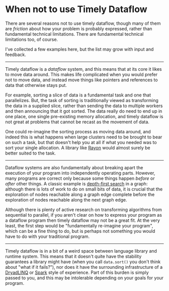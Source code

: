 # When not to use Timely Dataflow

There are several reasons not to use timely dataflow, though many of them are *friction* about how your problem is probably expressed, rather than fundamental technical limitations. There are fundamental technical limitations too, of course. 

I've collected a few examples here, but the list may grow with input and feedback.

---

Timely dataflow is a *dataflow* system, and this means that at its core it likes to move data around. This makes life complicated when you would prefer not to move data, and instead move things like pointers and references to data that otherwise stays put.

For example, sorting a slice of data is a fundamental task and one that parallelizes. But, the task of sorting is traditionally viewed as transforming the data in a supplied slice, rather than sending the data to multiple workers and then announcing that it got sorted. The data really do need to end up in one place, one single pre-existing memory allocation, and timely dataflow is not great at problems that cannot be recast as the movement of data.

One could re-imagine the sorting process as moving data around, and indeed this is what happens when large clusters need to be brought to bear on such a task, but that doesn't help you at all if what you needed was to sort your single allocation. A library like [Rayon](https://github.com/nikomatsakis/rayon) would almost surely be better suited to the task.

---

Dataflow systems are also fundamentally about breaking apart the execution of your program into independently operating parts. However, many programs are correct only because some things happen *before* or *after* other things. A classic example is [depth-first search](https://en.wikipedia.org/wiki/Depth-first_search) in a graph: although there is lots of work to do on small bits of data, it is crucial that the exploration of nodes reachable along a graph edge complete before the exploration of nodes reachable along the next graph edge.

Although there is plenty of active research on transforming algorithms from sequential to parallel, if you aren't clear on how to express your program as a dataflow program then timely dataflow may not be a great fit. At the very least, the first step would be "fundamentally re-imagine your program", which can be a fine thing to do, but is perhaps not something you would have to do with your traditional program.

---

Timely dataflow is in a bit of a weird space between language library and runtime system. This means that it doesn't quite have the stability guarantees a library might have (when you call `data.sort()` you don't think about "what if it fails?"), nor does it have the surrounding infrastructure of a [DryadLINQ](https://www.microsoft.com/en-us/research/project/dryadlinq/) or [Spark](https://spark.apache.org) style of experience. Part of this burden is simply passed to you, and this may be intolerable depending on your goals for your program.